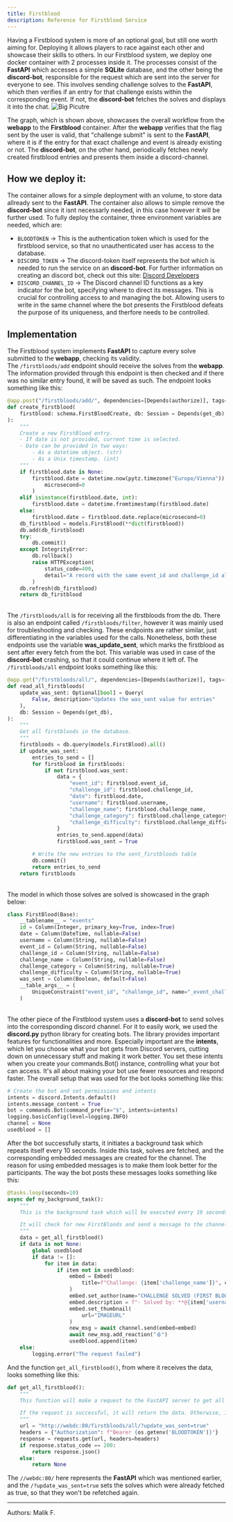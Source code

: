 ```yaml
---
title: Firstblood
description: Reference for Firstblood Service
---
```


Having a Firstblood system is more of an optional goal, but still one worth aiming for. Deploying it allows players to race against each other and showcase their skills to others. In our Firstblood system, we deploy one docker container with 2 processes inside it. The processes consist of the **FastAPI** which accesses a simple **SQLite** database, and the other being the **discord-bot**, responsible for the request which are sent into the server for everyone to see. This involves sending challenge solves to the **FastAPI**, which then verifies if an entry for that challenge exists within the corresponding event. If not, the **discord-bot** fetches the solves and displays it into the chat.
![Big Picutre](../../../assets/firstblood/firstblood_overview.png)

The graph, which is shown above, showcases the overall workflow from the **webapp** to the **Firstblood** container. After the **webapp** verifies that the flag sent by the user is valid, that "challenge submit" is sent to the **FastAPI**, where it is if the entry for that exact challenge and event is already existing or not. The **discord-bot**, on the other hand, periodically fetches newly created firstblood entries and presents them inside a discord-channel.

## How we deploy it:
The container allows for a simple deployment with an volume, to store data allready sent to the **FastAPI**. The container also allows to simple remove the **discord-bot** since it isnt necessarly needed, in this case however it will be further used. To fully deploy the container, three environment variables are needed, which are:
- `BLOODTOKEN` -> This is the authentication token which is used for the firstblood service, so that no unauthenticated user has access to the database.
- `DISCORD_TOKEN` -> The discord-token itself represents the bot which is needed to run the service on an **discord-bot**. For further information on creating an discord bot, check out this site: [Discord Developers](https://discord.com/developers/applications) 
- `DISCORD_CHANNEL_ID` -> The Discord channel ID functions as a key indicator for the bot, specifying where to direct its messages. This is crucial for controlling access to and managing the bot. Allowing users to write in the same channel where the bot presents the Firstblood defeats the purpose of its uniqueness, and therfore needs to be controlled.

## Implementation
The Firstblood system implements **FastAPI** to capture every solve submitted to the **webapp**, checking its validity.<br/>
The `/firstbloods/add` endpoint should receive the solves from the **webapp**. The information provided through this endpoint is then checked and if there was no similar entry found, it will be saved as such. The endpoint looks something like this:

```py
@app.post("/firstbloods/add/", dependencies=[Depends(authorize)], tags=["FirstBloods"])
def create_firstblood(
    firstblood: schema.FirstBloodCreate, db: Session = Depends(get_db)
):
    """
    Create a new FirstBlood entry.
    - If date is not provided, current time is selected.
    - Date can be provided in two ways:
        - As a datetime object. (str)
        - As a Unix timestamp. (int)
    """
    if firstblood.date is None:
        firstblood.date = datetime.now(pytz.timezone("Europe/Vienna")).replace(
            microsecond=0
        )
    elif isinstance(firstblood.date, int):
        firstblood.date = datetime.fromtimestamp(firstblood.date)
    else:
        firstblood.date = firstblood.date.replace(microsecond=0)
    db_firstblood = models.FirstBlood(**dict(firstblood))
    db.add(db_firstblood)
    try:
        db.commit()
    except IntegrityError:
        db.rollback()
        raise HTTPException(
            status_code=400,
            detail="A record with the same event_id and challenge_id already exists.",
        )
    db.refresh(db_firstblood)
    return db_firstblood
```

<br/>The `/firstbloods/all` is for receiving all the firstbloods from the db. There is also an endpoint called `/firstbloods/filter`, however it was mainly used for troubleshooting and checking. These endpoints are rather similar, just differentiating in the variables used for the calls.
Nonetheless, both these endpoints use the variable **was_update_sent**, which marks the firstblood as sent after every fetch from the bot. This variable was used in case of the **discord-bot** crashing, so that it could continue where it left of. The `/firstbloods/all` endpoint looks something like this:

```py
@app.get("/firstbloods/all/", dependencies=[Depends(authorize)], tags=["FirstBloods"])
def read_all_firstbloods(
    update_was_sent: Optional[bool] = Query(
        False, description="Updates the was_sent value for entries"
    ),
    db: Session = Depends(get_db),
):
    """
    Get all firstbloods in the database.
    """
    firstbloods = db.query(models.FirstBlood).all()
    if update_was_sent:
        entries_to_send = []
        for firstblood in firstbloods:
            if not firstblood.was_sent:
                data = {
                    "event_id": firstblood.event_id,
                    "challenge_id": firstblood.challenge_id,
                    "date": firstblood.date,
                    "username": firstblood.username,
                    "challenge_name": firstblood.challenge_name,
                    "challenge_category": firstblood.challenge_category,
                    "challenge_difficulty": firstblood.challenge_difficulty,
                }
                entries_to_send.append(data)
                firstblood.was_sent = True

        # Write the new entries to the sent_firstbloods table
        db.commit()
        return entries_to_send
    return firstbloods
```

<br/>The model in which those solves are solved is showcased in the graph below:
```py
class FirstBlood(Base):
    __tablename__ = "events"
    id = Column(Integer, primary_key=True, index=True)
    date = Column(DateTime, nullable=False)
    username = Column(String, nullable=False)
    event_id = Column(String, nullable=False)
    challenge_id = Column(String, nullable=False)
    challenge_name = Column(String, nullable=False)
    challenge_category = Column(String, nullable=True)
    challenge_difficulty = Column(String, nullable=True)
    was_sent = Column(Boolean, default=False)
    __table_args__ = (
        UniqueConstraint("event_id", "challenge_id", name="_event_challenge_uc"),
    )

```

<br/>The other piece of the Firstblood system uses a **discord-bot** to send solves into the corresponding discord channel. For it to easily work, we used the **discord.py** python library for creating bots. The library provides important features for functionalities and more. Especially important are the **intents**, which let you choose what your bot gets from Discord servers, cutting down on unnecessary stuff and making it work better. You set these intents when you create your commands.Bot() instance, controlling what your bot can access. It's all about making your bot use fewer resources and respond faster. The overall setup that was used for the bot looks something like this:

```py
# Create the bot and set permissions and intents
intents = discord.Intents.default()
intents.message_content = True
bot = commands.Bot(command_prefix="$", intents=intents)
logging.basicConfig(level=logging.INFO)
channel = None
usedblood = []
```

After the bot successfully starts, it initiates a background task which repeats itself every 10 seconds. Inside this task, solves are fetched, and the corresponding embedded messages are created for the channel. The reason for using embedded messages is to make them look better for the participants. The way the bot posts these messages looks something like this:

```py
@tasks.loop(seconds=10)
async def my_background_task():
    """
    This is the background task which will be executed every 10 seconds.

    It will check for new FirstBloods and send a message to the channel if there are any.
    """
    data = get_all_firstblood()
    if data is not None:
        global usedblood
        if data != []:
            for item in data:
                if item not in usedblood:
                    embed = Embed(
                        title=f"Challenge: {item['challenge_name']}", color=0xFF0000
                    )
                    embed.set_author(name="CHALLENGE SOLVED (FIRST BLOOD)")
                    embed.description = f"- Solved by: **@{item['username']}**\n- Time solved: **{item['date'].split('T')[1]}**\n- Category: {item['challenge_category']}\n- Difficulty: {item['challenge_difficulty']}\n\n Good job!"
                    embed.set_thumbnail(
                        url="IMAGEURL"
                    )
                    new_msg = await channel.send(embed=embed)
                    await new_msg.add_reaction("🩸")
                    usedblood.append(item)
    else:
        logging.error("The request failed")
```

And the function `get_all_firstblood()`, from where it receives the data, looks something like this:
```py
def get_all_firstblood():
    """
    This function will make a request to the FastAPI server to get all FirstBloods.

    If the request is successful, it will return the data. Otherwise, it will return None.
    """
    url = "http://webdc:80/firstbloods/all/?update_was_sent=true"
    headers = {"Authorization": f"Bearer {os.getenv('BLOODTOKEN')}"}
    response = requests.get(url, headers=headers)
    if response.status_code == 200:
        return response.json()
    else:
        return None
```

The `//webdc:80/` here represents the **FastAPI** which was mentioned earlier, and the `/?update_was_sent=true` sets the solves which were already fetched as true, so that they won't be refetched again.


___

Authors: Malik F.